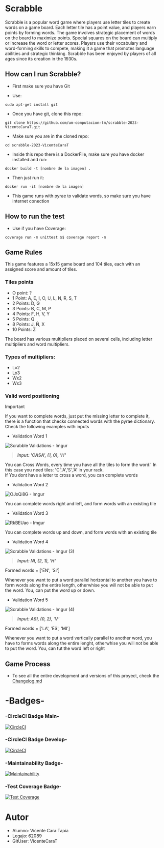 # Scrabble

Scrabble is a popular word game where players use letter tiles to create words on a game board. Each letter tile has a point value, and players earn points by forming words. The game involves strategic placement of words on the board to maximize points. Special squares on the board can multiply or increase the word or letter scores. Players use their vocabulary and word-forming skills to compete, making it a game that promotes language abilities and strategic thinking. Scrabble has been enjoyed by players of all ages since its creation in the 1930s.

## How can I run Scrabble?

- First make sure you have Git

- Use:
```
sudo apt-get install git 
```
- Once you have git, clone this repo:
```
git clone https://github.com/um-computacion-tm/scrabble-2023-VicenteCaraT.git 
```
- Make sure you are in the cloned repo:
```
cd scrabble-2023-VicenteCaraT
```
- Inside this repo there is a DockerFile, make sure you have docker installed and run:
```
docker build -t [nombre de la imagen] . 
```
- Then just run it:
```
docker run -it [nombre de la imagen] 
```
- This game runs with pyrae to validate words, so make sure you have internet conection
 
## How to run the test

- Use if you have Coverage:
```
coverage run -m unittest $$ coverage report -m
```

## Game Rules

This game features a 15x15 game board and 104 tiles, each with an assigned score and amount of tiles. 

### Tiles points

- O point: ?
- 1 Point: A, E, I, O, U, L, N, R, S, T
- 2 Points: D, G
- 3 Points: B, C, M, P
- 4 Points: F, H, V, Y
- 5 Points: Q
- 8 Points: J, Ñ, X
- 10 Points: Z


The board has various multipliers placed on several cells, including letter multipliers and word multipliers.

### Types of multipliers:

- Lx2
- Lx3
- Wx2
- Wx3

### Valid word positioning


> [!IMPORTANT]
> If you want to complete words, just put the missing letter to complete it, there is a function that checks connected words with the pyrae dictionary.
> Check the following examples with inputs


- Validation Word 1

![Scrabble Validations - Imgur](https://github.com/um-computacion-tm/scrabble-2023-VicenteCaraT/assets/128495271/c48aec46-474f-481a-b76b-7de4a1a3ac10)

 > ***Input: 'CASA', (1, 0), 'H'***    

You can Cross Words, every time you have all the tiles to form the word.'
In this case you need tiles: 'C','A','S','A' in your rack.      
If You dont have a letter to cross a word, you can complete words    

- Validation Word 2

![OJxQi8G - Imgur](https://github.com/um-computacion-tm/scrabble-2023-VicenteCaraT/assets/128495271/fccc2b6e-13c1-418a-a268-a4ba2751b666)

You can complete words right and left, and form words with an existing tile

- Validation Word 3

![RkBEUao - Imgur](https://github.com/um-computacion-tm/scrabble-2023-VicenteCaraT/assets/128495271/46aa8985-2582-4767-b8b5-58d60841936f)

             
You can complete words up and down, and form words with an existing tile

- Validation Word 4

![Scrabble Validations - Imgur (3)](https://github.com/um-computacion-tm/scrabble-2023-VicenteCaraT/assets/128495271/a1f030a0-ce35-4e17-8292-a0287f14dd89)

> ***Input: NI, (2, 1), 'H'***

Formed words = ['EN', 'SI']

Whenever you want to put a word parallel 
horizontal to another you have to form words along 
the entire length, otherwhise you will
not be able to put the word.
You, can put the word up or down.

- Validation Word 5

![Scrabble Validations - Imgur (4)](https://github.com/um-computacion-tm/scrabble-2023-VicenteCaraT/assets/128495271/d674f1a9-d295-4f1b-8902-9205036d74a6)

> ***Input: ASI, (0, 2), 'V'***

Formed words = ['LA', 'ES', 'MI']

Whenever you want to put a word vertically
parallel to another word, you have to 
forms words along the entire lenght,
otherwhise you will not be able to put the word.
You, can tut the word left or right

## Game Process

- To see all the entire development and versions of this proyect, check the [Changelog.md](https://github.com/um-computacion-tm/scrabble-2023-VicenteCaraT/blob/develop/Changelog.md)


# -Badges-

### -CircleCI Badge Main-
[![CircleCI](https://dl.circleci.com/status-badge/img/gh/um-computacion-tm/scrabble-2023-VicenteCaraT/tree/main.svg?style=svg)](https://dl.circleci.com/status-badge/redirect/gh/um-computacion-tm/scrabble-2023-VicenteCaraT/tree/main)

### -CircleCI Badge Develop-
[![CircleCI](https://dl.circleci.com/status-badge/img/gh/um-computacion-tm/scrabble-2023-VicenteCaraT/tree/develop.svg?style=svg)](https://dl.circleci.com/status-badge/redirect/gh/um-computacion-tm/scrabble-2023-VicenteCaraT/tree/develop)

###  -Maintainability Badge-
[![Maintainability](https://api.codeclimate.com/v1/badges/977dc2087bbf1bbf65a4/maintainability)](https://codeclimate.com/github/um-computacion-tm/scrabble-2023-VicenteCaraT/maintainability)

### -Test Coverage Badge-
[![Test Coverage](https://api.codeclimate.com/v1/badges/977dc2087bbf1bbf65a4/test_coverage)](https://codeclimate.com/github/um-computacion-tm/scrabble-2023-VicenteCaraT/test_coverage)

# Autor

- Alumno: Vicente Cara Tapia
- Legajo: 62089 
- GitUser: VicenteCaraT
